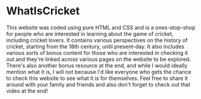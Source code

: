 # WhatIsCricket
This website was coded using pure HTML and CSS and is a ones-stop-shop for people who are interested in learning about the game of cricket, including cricket lovers. It contains various perspectives on the history of cricket, starting from the 18th century, until present-day. It also includes various sorts of bonus content for those who are interested in checking it out and they're linked across various pages on the website to be explored. There's also another bonus resource at the end, and while I would ideally mention what it is, I will not because I'd like everyone who gets the chance to check this website to see what it is for themselves. Feel free to share it around with your family and friends and also don't forget to check out that video at the end!
